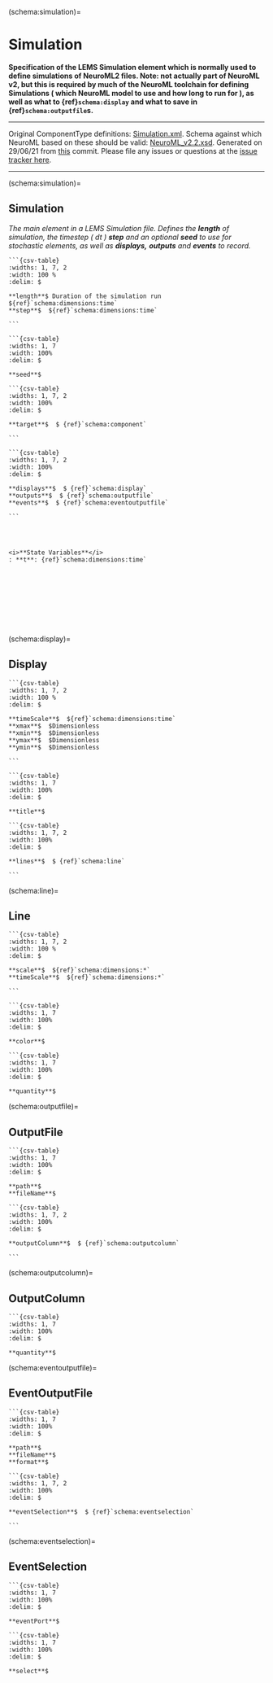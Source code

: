 
(schema:simulation)=
# Simulation

**Specification of the LEMS Simulation element which is normally used to define simulations of NeuroML2 files. Note: not actually part of NeuroML v2, but this is required by much of the NeuroML toolchain for defining Simulations ( which NeuroML model to use and how long to run for ), as well as what to  {ref}`schema:display` and what to save in  {ref}`schema:outputfile`s.**

---


Original ComponentType definitions: [Simulation.xml](https://github.com/NeuroML/NeuroML2/blob/documentation_update/NeuroML2CoreTypes//Simulation.xml).
Schema against which NeuroML based on these should be valid: [NeuroML_v2.2.xsd](https://github.com/NeuroML/NeuroML2/tree/documentation_update/Schemas/NeuroML2/NeuroML_v2.2.xsd).
Generated on 29/06/21 from [this](https://github.com/NeuroML/NeuroML2/commit/6ecd79c4f80acc75cc6a41e8f52c5fba52fad127) commit.
Please file any issues or questions at the [issue tracker here](https://github.com/NeuroML/NeuroML2/issues).

---

(schema:simulation)=

## Simulation




<i>The main element in a LEMS Simulation file. Defines the **length** of simulation, the timestep ( dt ) **step** and an optional **seed** to use for stochastic elements, as well as **displays,** **outputs** and **events** to record.</i>



````{tabbed} Parameters
```{csv-table}
:widths: 1, 7, 2
:width: 100 %
:delim: $

**length**$ Duration of the simulation run ${ref}`schema:dimensions:time`
**step**$  ${ref}`schema:dimensions:time`

```
````

````{tabbed} Text fields
```{csv-table}
:widths: 1, 7
:width: 100%
:delim: $

**seed**$ 

````

````{tabbed} Component References
```{csv-table}
:widths: 1, 7, 2
:width: 100%
:delim: $

**target**$  $ {ref}`schema:component`

```
````

````{tabbed} Children list
```{csv-table}
:widths: 1, 7, 2
:width: 100%
:delim: $

**displays**$  $ {ref}`schema:display`
**outputs**$  $ {ref}`schema:outputfile`
**events**$  $ {ref}`schema:eventoutputfile`

```
````

````{tabbed} Dynamics



<i>**State Variables**</i>
: **t**: {ref}`schema:dimensions:time` 










````

(schema:display)=

## Display




<i></i>



````{tabbed} Parameters
```{csv-table}
:widths: 1, 7, 2
:width: 100 %
:delim: $

**timeScale**$  ${ref}`schema:dimensions:time`
**xmax**$  $Dimensionless
**xmin**$  $Dimensionless
**ymax**$  $Dimensionless
**ymin**$  $Dimensionless

```
````

````{tabbed} Text fields
```{csv-table}
:widths: 1, 7
:width: 100%
:delim: $

**title**$ 

````

````{tabbed} Children list
```{csv-table}
:widths: 1, 7, 2
:width: 100%
:delim: $

**lines**$  $ {ref}`schema:line`

```
````

(schema:line)=

## Line




<i></i>



````{tabbed} Parameters
```{csv-table}
:widths: 1, 7, 2
:width: 100 %
:delim: $

**scale**$  ${ref}`schema:dimensions:*`
**timeScale**$  ${ref}`schema:dimensions:*`

```
````

````{tabbed} Text fields
```{csv-table}
:widths: 1, 7
:width: 100%
:delim: $

**color**$ 

````

````{tabbed} Paths
```{csv-table}
:widths: 1, 7
:width: 100%
:delim: $

**quantity**$ 

````

(schema:outputfile)=

## OutputFile




<i></i>



````{tabbed} Text fields
```{csv-table}
:widths: 1, 7
:width: 100%
:delim: $

**path**$ 
**fileName**$ 

````

````{tabbed} Children list
```{csv-table}
:widths: 1, 7, 2
:width: 100%
:delim: $

**outputColumn**$  $ {ref}`schema:outputcolumn`

```
````

(schema:outputcolumn)=

## OutputColumn




<i></i>



````{tabbed} Paths
```{csv-table}
:widths: 1, 7
:width: 100%
:delim: $

**quantity**$ 

````

(schema:eventoutputfile)=

## EventOutputFile




<i></i>



````{tabbed} Text fields
```{csv-table}
:widths: 1, 7
:width: 100%
:delim: $

**path**$ 
**fileName**$ 
**format**$ 

````

````{tabbed} Children list
```{csv-table}
:widths: 1, 7, 2
:width: 100%
:delim: $

**eventSelection**$  $ {ref}`schema:eventselection`

```
````

(schema:eventselection)=

## EventSelection




<i></i>



````{tabbed} Text fields
```{csv-table}
:widths: 1, 7
:width: 100%
:delim: $

**eventPort**$ 

````

````{tabbed} Paths
```{csv-table}
:widths: 1, 7
:width: 100%
:delim: $

**select**$ 

````
